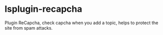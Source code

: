 lsplugin-recapcha
=================

Plugin ReCapcha, check capcha when you add a topic, helps to protect the site from spam attacks.
